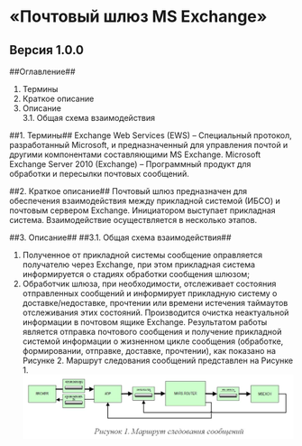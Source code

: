 «Почтовый шлюз MS Exchange»
===========================
Версия 1.0.0
------------





 
##Оглавление##
1.	Термины	
2.	Краткое описание
3.	Описание	
	3.1.	Общая схема взаимодействия


 
##1.	Термины##
	Exchange Web Services (EWS)	–	Cпециальный протокол, разработанный Microsoft, и предназначенный для управления почтой и другими компонентами составляющими MS Exchange.
Microsoft Exchange Server 2010 (Exchange)	–	Программный продукт для обработки и пересылки почтовых сообщений.

 
##2.	Краткое описание##
	Почтовый шлюз предназначен для обеспечения взаимодействия между прикладной системой (ИБСО) и почтовым сервером Exchange. Инициатором выступает прикладная  система. Взаимодействие осуществляется в несколько этапов. 

 
##3.	Описание##
##3.1.	Общая схема взаимодействия##
1.	Полученное от прикладной системы сообщение оправляется получателю через Exchange, при этом прикладная система информируется о стадиях обработки сообщения шлюзом;
2.	Обработчик шлюза, при необходимости, отслеживает состояния отправленных сообщений и информирует прикладную систему о доставке/недоставке, прочтении или времени истечения таймаутов отслеживания  этих состояний.  Производится очистка неактуальной информации в почтовом ящике Exchange.
Результатом работы является отправка почтового сообщения и получение прикладной системой информации о жизненном цикле сообщения (обработке, формировании, отправке, доставке, прочтении), как показано на Рисунке 2.
Маршрут следования сообщений представлен на Рисунке 1.
![Маршрут](/IntServices/MsExch.JPG "Маршрут")
